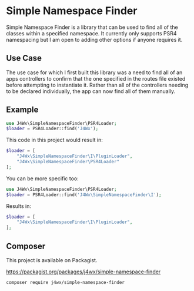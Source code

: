# Simple Namespace Finder

Simple Namespace Finder is a library that can be used to find all of the classes within a specified namespace. It currently only supports PSR4 namespacing but I am open to adding other options if anyone requires it.

## Use Case

The use case for which I first built this library was a need to find all of an apps controllers to confirm that the one specified in the routes file existed before attempting to instantiate it. Rather than all of the controllers needing to be declared individually, the app can now find all of them manually.

## Example

```php
use J4Wx\SimpleNamespaceFinder\PSR4Loader;
$loader = PSR4Loader::find('J4Wx');
```

This code in this project would result in:

```php
$loader = [
    "J4Wx\SimpleNamespaceFinder\I\PluginLoader",
    "J4Wx\SimpleNamespaceFinder\PSR4Loader"
];
```

You can be more specific too:

```php
use J4Wx\SimpleNamespaceFinder\PSR4Loader;
$loader = PSR4Loader::find('J4Wx\SimpleNamespaceFinder\I');
```

Results in:

```php
$loader = [
    "J4Wx\SimpleNamespaceFinder\I\PluginLoader",
];
```

## Composer

This project is available on Packagist.

https://packagist.org/packages/j4wx/simple-namespace-finder

```
composer require j4wx/simple-namespace-finder
```
